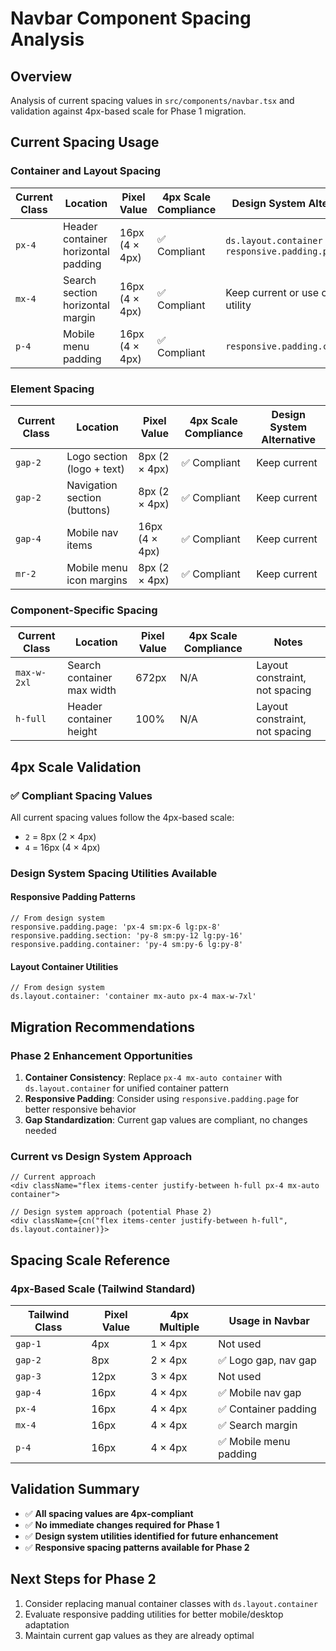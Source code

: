 # Navbar Component Spacing Analysis

## Overview
Analysis of current spacing values in `src/components/navbar.tsx` and validation against 4px-based scale for Phase 1 migration.

## Current Spacing Usage

### Container and Layout Spacing
| Current Class | Location | Pixel Value | 4px Scale Compliance | Design System Alternative |
|---------------|----------|-------------|---------------------|---------------------------|
| `px-4` | Header container horizontal padding | 16px (4 × 4px) | ✅ Compliant | `ds.layout.container` or `responsive.padding.page` |
| `mx-4` | Search section horizontal margin | 16px (4 × 4px) | ✅ Compliant | Keep current or use container utility |
| `p-4` | Mobile menu padding | 16px (4 × 4px) | ✅ Compliant | `responsive.padding.container` |

### Element Spacing
| Current Class | Location | Pixel Value | 4px Scale Compliance | Design System Alternative |
|---------------|----------|-------------|---------------------|---------------------------|
| `gap-2` | Logo section (logo + text) | 8px (2 × 4px) | ✅ Compliant | Keep current |
| `gap-2` | Navigation section (buttons) | 8px (2 × 4px) | ✅ Compliant | Keep current |
| `gap-4` | Mobile nav items | 16px (4 × 4px) | ✅ Compliant | Keep current |
| `mr-2` | Mobile menu icon margins | 8px (2 × 4px) | ✅ Compliant | Keep current |

### Component-Specific Spacing
| Current Class | Location | Pixel Value | 4px Scale Compliance | Notes |
|---------------|----------|-------------|---------------------|-------|
| `max-w-2xl` | Search container max width | 672px | N/A | Layout constraint, not spacing |
| `h-full` | Header container height | 100% | N/A | Layout constraint, not spacing |

## 4px Scale Validation

### ✅ Compliant Spacing Values
All current spacing values follow the 4px-based scale:
- `2` = 8px (2 × 4px)
- `4` = 16px (4 × 4px)

### Design System Spacing Utilities Available

#### Responsive Padding Patterns
```tsx
// From design system
responsive.padding.page: 'px-4 sm:px-6 lg:px-8'
responsive.padding.section: 'py-8 sm:py-12 lg:py-16'
responsive.padding.container: 'py-4 sm:py-6 lg:py-8'
```

#### Layout Container Utilities
```tsx
// From design system
ds.layout.container: 'container mx-auto px-4 max-w-7xl'
```

## Migration Recommendations

### Phase 2 Enhancement Opportunities
1. **Container Consistency**: Replace `px-4 mx-auto container` with `ds.layout.container` for unified container pattern
2. **Responsive Padding**: Consider using `responsive.padding.page` for better responsive behavior
3. **Gap Standardization**: Current gap values are compliant, no changes needed

### Current vs Design System Approach
```tsx
// Current approach
<div className="flex items-center justify-between h-full px-4 mx-auto container">

// Design system approach (potential Phase 2)
<div className={cn("flex items-center justify-between h-full", ds.layout.container)}>
```

## Spacing Scale Reference

### 4px-Based Scale (Tailwind Standard)
| Tailwind Class | Pixel Value | 4px Multiple | Usage in Navbar |
|----------------|-------------|---------------|-----------------|
| `gap-1` | 4px | 1 × 4px | Not used |
| `gap-2` | 8px | 2 × 4px | ✅ Logo gap, nav gap |
| `gap-3` | 12px | 3 × 4px | Not used |
| `gap-4` | 16px | 4 × 4px | ✅ Mobile nav gap |
| `px-4` | 16px | 4 × 4px | ✅ Container padding |
| `mx-4` | 16px | 4 × 4px | ✅ Search margin |
| `p-4` | 16px | 4 × 4px | ✅ Mobile menu padding |

## Validation Summary
- ✅ **All spacing values are 4px-compliant**
- ✅ **No immediate changes required for Phase 1**
- ✅ **Design system utilities identified for future enhancement**
- ✅ **Responsive spacing patterns available for Phase 2**

## Next Steps for Phase 2
1. Consider replacing manual container classes with `ds.layout.container`
2. Evaluate responsive padding utilities for better mobile/desktop adaptation
3. Maintain current gap values as they are already optimal
